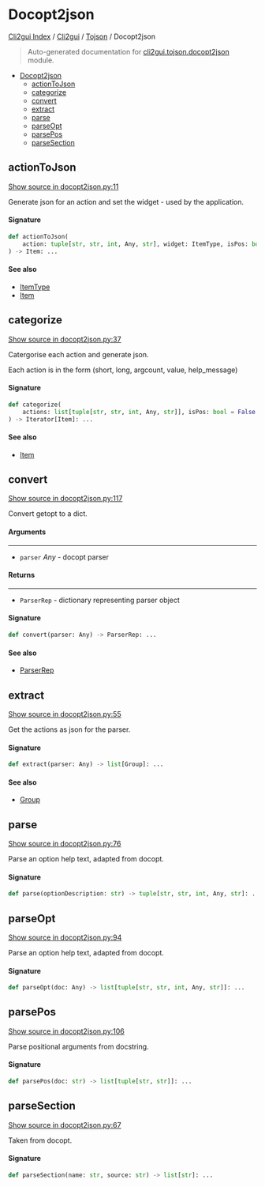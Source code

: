 # Docopt2json

[Cli2gui Index](../../README.md#cli2gui-index) / [Cli2gui](../index.md#cli2gui) / [Tojson](./index.md#tojson) / Docopt2json

> Auto-generated documentation for [cli2gui.tojson.docopt2json](../../../../cli2gui/tojson/docopt2json.py) module.

- [Docopt2json](#docopt2json)
  - [actionToJson](#actiontojson)
  - [categorize](#categorize)
  - [convert](#convert)
  - [extract](#extract)
  - [parse](#parse)
  - [parseOpt](#parseopt)
  - [parsePos](#parsepos)
  - [parseSection](#parsesection)

## actionToJson

[Show source in docopt2json.py:11](../../../../cli2gui/tojson/docopt2json.py#L11)

Generate json for an action and set the widget - used by the application.

#### Signature

```python
def actionToJson(
    action: tuple[str, str, int, Any, str], widget: ItemType, isPos: bool
) -> Item: ...
```

#### See also

- [ItemType](../models.md#itemtype)
- [Item](../models.md#item)



## categorize

[Show source in docopt2json.py:37](../../../../cli2gui/tojson/docopt2json.py#L37)

Catergorise each action and generate json.

Each action is in the form (short, long, argcount, value, help_message)

#### Signature

```python
def categorize(
    actions: list[tuple[str, str, int, Any, str]], isPos: bool = False
) -> Iterator[Item]: ...
```

#### See also

- [Item](../models.md#item)



## convert

[Show source in docopt2json.py:117](../../../../cli2gui/tojson/docopt2json.py#L117)

Convert getopt to a dict.

#### Arguments

----
 - `parser` *Any* - docopt parser

#### Returns

-------
 - `ParserRep` - dictionary representing parser object

#### Signature

```python
def convert(parser: Any) -> ParserRep: ...
```

#### See also

- [ParserRep](../models.md#parserrep)



## extract

[Show source in docopt2json.py:55](../../../../cli2gui/tojson/docopt2json.py#L55)

Get the actions as json for the parser.

#### Signature

```python
def extract(parser: Any) -> list[Group]: ...
```

#### See also

- [Group](../models.md#group)



## parse

[Show source in docopt2json.py:76](../../../../cli2gui/tojson/docopt2json.py#L76)

Parse an option help text, adapted from docopt.

#### Signature

```python
def parse(optionDescription: str) -> tuple[str, str, int, Any, str]: ...
```



## parseOpt

[Show source in docopt2json.py:94](../../../../cli2gui/tojson/docopt2json.py#L94)

Parse an option help text, adapted from docopt.

#### Signature

```python
def parseOpt(doc: Any) -> list[tuple[str, str, int, Any, str]]: ...
```



## parsePos

[Show source in docopt2json.py:106](../../../../cli2gui/tojson/docopt2json.py#L106)

Parse positional arguments from docstring.

#### Signature

```python
def parsePos(doc: str) -> list[tuple[str, str]]: ...
```



## parseSection

[Show source in docopt2json.py:67](../../../../cli2gui/tojson/docopt2json.py#L67)

Taken from docopt.

#### Signature

```python
def parseSection(name: str, source: str) -> list[str]: ...
```